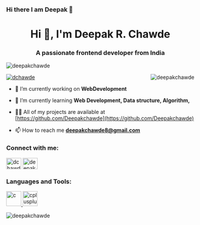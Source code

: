 ### Hi there I am Deepak  👋
<h1 align="center">Hi 👋, I'm Deepak R. Chawde</h1>
<h3 align="center">A passionate frontend developer from India</h3>

<p align="left"> <img src="https://komarev.com/ghpvc/?username=deepakchawde&label=Profile%20views&color=0e75b6&style=flat" alt="deepakchawde" /> </p>
<img scr="https://media.giphy.com/media/61XQCwucaDapRLPHzx/giphy.gif" alt="deepakchawde " align="right">

<p align="left"> <a href="https://twitter.com/dchawde" target="blank"><img src="https://img.shields.io/twitter/follow/dchawde?logo=twitter&style=for-the-badge" alt="dchawde" /></a> </p>

- 🔭 I’m currently working on **WebDevelopment**

- 🌱 I’m currently learning **Web Development, Data structure, Algorithm,**

- 👨‍💻 All of my projects are available at [https://github.com/Deepakchawde](https://github.com/Deepakchawde)

- 📫 How to reach me **deepakchawde8@gmail.com**

<h3 align="left">Connect with me:</h3>
<p align="left">
<a href="https://twitter.com/dchawde" target="blank"><img align="center" src="https://cdn.jsdelivr.net/npm/simple-icons@3.0.1/icons/twitter.svg" alt="dchawde" height="30" width="40" /></a>
<a href="https://instagram.com/deepak_chawde" target="blank"><img align="center" src="https://cdn.jsdelivr.net/npm/simple-icons@3.0.1/icons/instagram.svg" alt="deepak_chawde" height="30" width="40" /></a>
</p>

<h3 align="left">Languages and Tools:</h3>
<p align="left"> <a href="https://www.cprogramming.com/" target="_blank"> <img src="https://devicons.github.io/devicon/devicon.git/icons/c/c-original.svg" alt="c" width="40" height="40"/> </a> <a href="https://www.w3schools.com/cpp/" target="_blank"> <img src="https://devicons.github.io/devicon/devicon.git/icons/cplusplus/cplusplus-original.svg" alt="cplusplus" width="40" height="40"/> </a> </p>

<p><img align="center" src="https://github-readme-stats.vercel.app/api/top-langs?username=deepakchawde&show_icons=true&locale=en&layout=compact" alt="deepakchawde" /></p>


<!--
**Deepakchawde/Deepakchawde** is a ✨ _special_ ✨ repository because its `README.md` (this file) appears on your GitHub profile.

Here are some ideas to get you started:

- 🔭 I’m currently working on ...
- 🌱 I’m currently learning ...
- 👯 I’m looking to collaborate on ...
- 🤔 I’m looking for help with ...
- 💬 Ask me about ...
- 📫 How to reach me: ...
- 😄 Pronouns: ...
- ⚡ Fun fact: ...
-->
